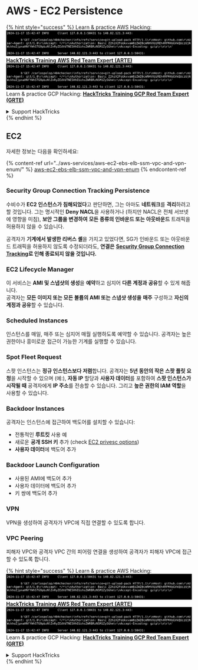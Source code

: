# AWS - EC2 Persistence

{% hint style="success" %}
Learn & practice AWS Hacking:<img src="../../../.gitbook/assets/image (1).png" alt="" data-size="line">[**HackTricks Training AWS Red Team Expert (ARTE)**](https://training.hacktricks.xyz/courses/arte)<img src="../../../.gitbook/assets/image (1).png" alt="" data-size="line">\
Learn & practice GCP Hacking: <img src="../../../.gitbook/assets/image (2).png" alt="" data-size="line">[**HackTricks Training GCP Red Team Expert (GRTE)**<img src="../../../.gitbook/assets/image (2).png" alt="" data-size="line">](https://training.hacktricks.xyz/courses/grte)

<details>

<summary>Support HackTricks</summary>

* Check the [**subscription plans**](https://github.com/sponsors/carlospolop)!
* **Join the** 💬 [**Discord group**](https://discord.gg/hRep4RUj7f) or the [**telegram group**](https://t.me/peass) or **follow** us on **Twitter** 🐦 [**@hacktricks\_live**](https://twitter.com/hacktricks\_live)**.**
* **Share hacking tricks by submitting PRs to the** [**HackTricks**](https://github.com/carlospolop/hacktricks) and [**HackTricks Cloud**](https://github.com/carlospolop/hacktricks-cloud) github repos.

</details>
{% endhint %}

## EC2

자세한 정보는 다음을 확인하세요:

{% content-ref url="../aws-services/aws-ec2-ebs-elb-ssm-vpc-and-vpn-enum/" %}
[aws-ec2-ebs-elb-ssm-vpc-and-vpn-enum](../aws-services/aws-ec2-ebs-elb-ssm-vpc-and-vpn-enum/)
{% endcontent-ref %}

### Security Group Connection Tracking Persistence

수비수가 **EC2 인스턴스가 침해되었다**고 판단하면, 그는 아마도 **네트워크**를 **격리**하려고 할 것입니다. 그는 명시적인 **Deny NACL**을 사용하거나 (하지만 NACL은 전체 서브넷에 영향을 미침), **보안 그룹을 변경하여** **모든 종류의 인바운드 또는 아웃바운드** 트래픽을 허용하지 않을 수 있습니다.

공격자가 **기계에서 발생한 리버스 셸**을 가지고 있었다면, SG가 인바운드 또는 아웃바운드 트래픽을 허용하지 않도록 수정되더라도, **연결은** [**Security Group Connection Tracking**](https://docs.aws.amazon.com/AWSEC2/latest/UserGuide/security-group-connection-tracking.html)**로 인해 종료되지 않을 것입니다.**

### EC2 Lifecycle Manager

이 서비스는 **AMI 및 스냅샷의 생성**을 **예약**하고 심지어 **다른 계정과 공유**할 수 있게 해줍니다.\
공격자는 **모든 이미지 또는 모든 볼륨의 AMI 또는 스냅샷 생성을** **매주** 구성하고 **자신의 계정과 공유**할 수 있습니다.

### Scheduled Instances

인스턴스를 매일, 매주 또는 심지어 매월 실행하도록 예약할 수 있습니다. 공격자는 높은 권한이나 흥미로운 접근이 가능한 기계를 실행할 수 있습니다.

### Spot Fleet Request

스팟 인스턴스는 **정규 인스턴스보다 저렴**합니다. 공격자는 **5년 동안의 작은 스팟 플릿 요청**을 시작할 수 있으며 (예:), **자동 IP** 할당과 **사용자 데이터**를 포함하여 **스팟 인스턴스가 시작될 때** 공격자에게 **IP 주소**를 전송할 수 있습니다. 그리고 **높은 권한의 IAM 역할**을 사용할 수 있습니다.

### Backdoor Instances

공격자는 인스턴스에 접근하여 백도어를 설치할 수 있습니다:

* 전통적인 **루트킷** 사용 예
* 새로운 **공개 SSH 키** 추가 (check [EC2 privesc options](../aws-privilege-escalation/aws-ec2-privesc.md))
* **사용자 데이터**에 백도어 추가

### **Backdoor Launch Configuration**

* 사용된 AMI에 백도어 추가
* 사용자 데이터에 백도어 추가
* 키 쌍에 백도어 추가

### VPN

VPN을 생성하여 공격자가 VPC에 직접 연결할 수 있도록 합니다.

### VPC Peering

피해자 VPC와 공격자 VPC 간의 피어링 연결을 생성하여 공격자가 피해자 VPC에 접근할 수 있도록 합니다.

{% hint style="success" %}
Learn & practice AWS Hacking:<img src="../../../.gitbook/assets/image (1).png" alt="" data-size="line">[**HackTricks Training AWS Red Team Expert (ARTE)**](https://training.hacktricks.xyz/courses/arte)<img src="../../../.gitbook/assets/image (1).png" alt="" data-size="line">\
Learn & practice GCP Hacking: <img src="../../../.gitbook/assets/image (2).png" alt="" data-size="line">[**HackTricks Training GCP Red Team Expert (GRTE)**<img src="../../../.gitbook/assets/image (2).png" alt="" data-size="line">](https://training.hacktricks.xyz/courses/grte)

<details>

<summary>Support HackTricks</summary>

* Check the [**subscription plans**](https://github.com/sponsors/carlospolop)!
* **Join the** 💬 [**Discord group**](https://discord.gg/hRep4RUj7f) or the [**telegram group**](https://t.me/peass) or **follow** us on **Twitter** 🐦 [**@hacktricks\_live**](https://twitter.com/hacktricks\_live)**.**
* **Share hacking tricks by submitting PRs to the** [**HackTricks**](https://github.com/carlospolop/hacktricks) and [**HackTricks Cloud**](https://github.com/carlospolop/hacktricks-cloud) github repos.

</details>
{% endhint %}
